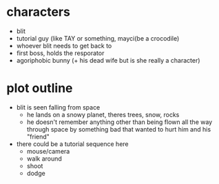 # characters
- blit
- tutorial guy (like TAY or something, mayci(be a crocodile)
- whoever blit needs to get back to
- first boss, holds the resporator
- agoriphobic bunny (+ his dead wife but is she really a character)

# plot outline
- blit is seen falling from space
    - he lands on a snowy planet, theres trees, snow, rocks
    - he doesn't remember anything other than being flown all the way through space by something bad that wanted to hurt him and his "friend"
- there could be a tutorial sequence here
    - mouse/camera
    - walk around
    - shoot
    - dodge

